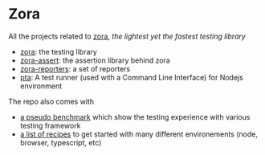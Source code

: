 # Zora

All the projects related to [zora](./zora), _the lightest yet the fastest testing library_

* [zora](./zora): the testing library
* [zora-assert](./assert): the assertion library behind zora
* [zora-reporters](./reporters): a set of reporters
* [pta](./pta): A test runner (used with a Command Line Interface) for Nodejs environment

The repo also comes with
* [a pseudo benchmark](./perfs) which show the testing experience with various testing framework
* [a list of recipes](./examples) to get started with many different environements (node, browser, typescript, etc)


